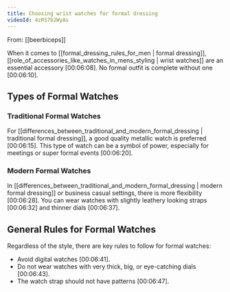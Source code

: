 ```yaml
---
title: Choosing wrist watches for formal dressing
videoId: 4zRS7b2WyAs
---
```


From: [[beerbiceps]] <br/> 

When it comes to [[formal_dressing_rules_for_men | formal dressing]], [[role_of_accessories_like_watches_in_mens_styling | wrist watches]] are an essential accessory <a class="yt-timestamp" data-t="00:06:08">[00:06:08]</a>. No formal outfit is complete without one <a class="yt-timestamp" data-t="00:06:10">[00:06:10]</a>.

## Types of Formal Watches

### Traditional Formal Watches
For [[differences_between_traditional_and_modern_formal_dressing | traditional formal dressing]], a good quality metallic watch is preferred <a class="yt-timestamp" data-t="00:06:15">[00:06:15]</a>. This type of watch can be a symbol of power, especially for meetings or super formal events <a class="yt-timestamp" data-t="00:06:20">[00:06:20]</a>.

### Modern Formal Watches
In [[differences_between_traditional_and_modern_formal_dressing | modern formal dressing]] or business casual settings, there is more flexibility <a class="yt-timestamp" data-t="00:06:28">[00:06:28]</a>. You can wear watches with slightly leathery looking straps <a class="yt-timestamp" data-t="00:06:32">[00:06:32]</a> and thinner dials <a class="yt-timestamp" data-t="00:06:37">[00:06:37]</a>.

## General Rules for Formal Watches
Regardless of the style, there are key rules to follow for formal watches:
*   Avoid digital watches <a class="yt-timestamp" data-t="00:06:41">[00:06:41]</a>.
*   Do not wear watches with very thick, big, or eye-catching dials <a class="yt-timestamp" data-t="00:06:43">[00:06:43]</a>.
*   The watch strap should not have patterns <a class="yt-timestamp" data-t="00:06:47">[00:06:47]</a>.